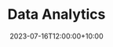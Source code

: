 ---
title: "Data Analytics"
date: 2023-07-16T12:00:00+10:00
draft: false
featured: true
weight: 20
image: "/img/courses/course-7.jpg"
description: Designed to provide individuals with a comprehensive understanding of web development principles and practical skills. Participants will learn the fundamental concepts and technologies involved in building websites, including HTML, CSS, and JavaScript. The course covers both front-end and back-end development, equipping students with the knowledge to create interactive and dynamic web pages. By the end of the course, participants will have the necessary foundation to pursue further studies in web development or start building their own websites.
---